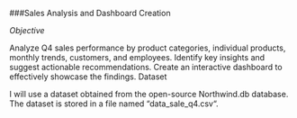 ###Sales Analysis and Dashboard Creation

*Objective*

Analyze Q4 sales performance by product categories, individual products, monthly trends, customers, and employees.
Identify key insights and suggest actionable recommendations.
Create an interactive dashboard to effectively showcase the findings.
Dataset

I will use a dataset obtained from the open-source Northwind.db database. The dataset is stored in a file named “data_sale_q4.csv“.
